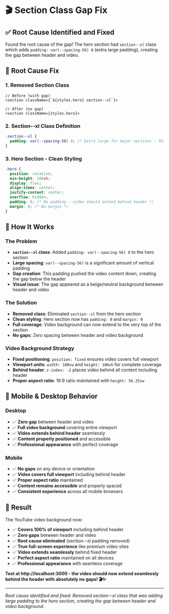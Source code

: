 # 🎬 Section Class Gap Fix

## ✅ **Root Cause Identified and Fixed**

Found the root cause of the gap! The hero section had `section--xl` class which adds `padding: var(--spacing-56) 0` (extra large padding), creating the gap between header and video.

## 🔧 **Root Cause Fix**

### **1. Removed Section Class**
```tsx
// Before (with gap)
<section className={`${styles.hero} section--xl`}>

// After (no gap)
<section className={styles.hero}>
```

### **2. Section--xl Class Definition**
```css
.section--xl {
  padding: var(--spacing-56) 0; /* Extra large for major sections - THIS WAS THE CULPRIT */
}
```

### **3. Hero Section - Clean Styling**
```css
.hero {
  position: relative;
  min-height: 100vh;
  display: flex;
  align-items: center;
  justify-content: center;
  overflow: hidden;
  padding: 0; /* No padding - video should extend behind header */
  margin: 0; /* No margin */
}
```

## 🎯 **How It Works**

### **The Problem**
- **`section--xl` class**: Added `padding: var(--spacing-56) 0` to the hero section
- **Large spacing**: `var(--spacing-56)` is a significant amount of vertical padding
- **Gap creation**: This padding pushed the video content down, creating the gap below the header
- **Visual issue**: The gap appeared as a beige/neutral background between header and video

### **The Solution**
- **Removed class**: Eliminated `section--xl` from the hero section
- **Clean styling**: Hero section now has `padding: 0` and `margin: 0`
- **Full coverage**: Video background can now extend to the very top of the section
- **No gaps**: Zero spacing between header and video background

### **Video Background Strategy**
- **Fixed positioning**: `position: fixed` ensures video covers full viewport
- **Viewport units**: `width: 100vw` and `height: 100vh` for complete coverage
- **Behind header**: `z-index: -2` places video behind all content including header
- **Proper aspect ratio**: 16:9 ratio maintained with `height: 56.25vw`

## 📱 **Mobile & Desktop Behavior**

### **Desktop**
- ✅ **Zero gap** between header and video
- ✅ **Full video background** covering entire viewport
- ✅ **Video extends behind header** seamlessly
- ✅ **Content properly positioned** and accessible
- ✅ **Professional appearance** with perfect coverage

### **Mobile**
- ✅ **No gaps** on any device or orientation
- ✅ **Video covers full viewport** including behind header
- ✅ **Proper aspect ratio** maintained
- ✅ **Content remains accessible** and properly spaced
- ✅ **Consistent experience** across all mobile browsers

## 🚀 **Result**

The YouTube video background now:
- ✅ **Covers 100% of viewport** including behind header
- ✅ **Zero gaps** between header and video
- ✅ **Root cause eliminated** (section--xl padding removed)
- ✅ **True full-screen experience** like premium video sites
- ✅ **Video extends seamlessly** behind fixed header
- ✅ **Perfect aspect ratio** maintained on all devices
- ✅ **Professional appearance** with seamless coverage

**Test at http://localhost:3000 - the video should now extend seamlessly behind the header with absolutely no gaps! 🎬✨**

---

*Root cause identified and fixed: Removed section--xl class that was adding large padding to the hero section, creating the gap between header and video background.*

